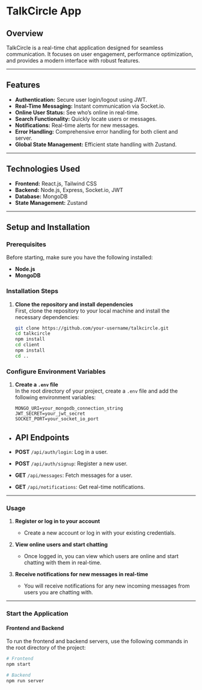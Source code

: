 # TalkCircle App

## Overview  
TalkCircle is a real-time chat application designed for seamless communication. It focuses on user engagement, performance optimization, and provides a modern interface with robust features.

---

## Features  
- **Authentication:** Secure user login/logout using JWT.  
- **Real-Time Messaging:** Instant communication via Socket.io.  
- **Online User Status:** See who’s online in real-time.  
- **Search Functionality:** Quickly locate users or messages.  
- **Notifications:** Real-time alerts for new messages.  
- **Error Handling:** Comprehensive error handling for both client and server.  
- **Global State Management:** Efficient state handling with Zustand.  

---

## Technologies Used  
- **Frontend:** React.js, Tailwind CSS  
- **Backend:** Node.js, Express, Socket.io, JWT  
- **Database:** MongoDB  
- **State Management:** Zustand  

---

## Setup and Installation  

### Prerequisites  
Before starting, make sure you have the following installed:  
- **Node.js**  
- **MongoDB**  

### Installation Steps  

1. **Clone the repository and install dependencies**  
   First, clone the repository to your local machine and install the necessary dependencies:
   ```bash
   git clone https://github.com/your-username/talkcircle.git
   cd talkcircle
   npm install  
   cd client  
   npm install  
   cd ..

### Configure Environment Variables

1. **Create a `.env` file**  
   In the root directory of your project, create a `.env` file and add the following environment variables:

   ```env
   MONGO_URI=your_mongodb_connection_string
   JWT_SECRET=your_jwt_secret
   SOCKET_PORT=your_socket_io_port

- ## API Endpoints  

- **POST** `/api/auth/login`: Log in a user.  
- **POST** `/api/auth/signup`: Register a new user.  
- **GET** `/api/messages`: Fetch messages for a user.  
- **GET** `/api/notifications`: Get real-time notifications.  
---
  ### Usage

1. **Register or log in to your account**  
   - Create a new account or log in with your existing credentials.

2. **View online users and start chatting**  
   - Once logged in, you can view which users are online and start chatting with them in real-time.

3. **Receive notifications for new messages in real-time**  
   - You will receive notifications for any new incoming messages from users you are chatting with.

---
### Start the Application

#### Frontend and Backend
To run the frontend and backend servers, use the following commands in the root directory of the project:

```bash
# Frontend
npm start

# Backend
npm run server



